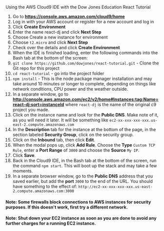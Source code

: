 Using the AWS Cloud9 IDE with the Dow Jones Education React Tutorial

1) Go to **https://console.aws.amazon.com/cloud9/home**
1) Log in with your AWS account or register for a new account and log in
1) Click **Create Environment**
1) Enter the name react-dj and click **Next Step**
1) Choose Create a new instance for environment
1) Choose `t2.micro` and click **Next Step**
1) Check over the details and click **Create Environment**
1) When the IDE is finished loading, enter the following commands into the Bash tab at the bottom of the screen:
1) `git clone https://github.com/dowjones/react-tutorial.git` - Clone the Git repo for this project
1) `cd react-tutorial` - go into the project folder 
1) `npm install` - This is the node package manager installation and may take around 10 minutes or longer to complete, depending on things like network conditions, CPU power and the weather outside.
1) In a separate window, go to **http://console.aws.amazon.com/ec2/v2/home#Instances:tag:Name=react-dj;sort=instanceId** where `react-dj` is the name of the original c9 project you made.
1) Click on the instance name and look for the **Public DNS**. Make note of it, as you will need it later. It will be something like `ec2-xx-xxx-xxx-xxx.us-east-2.compute.amazonaws.com`
1) In the **Description** tab for the instance at the bottom of the page, in the section labeled **Security Group**, click on the security group.
1) Click on the **Inbound** tab, then click **Edit**.
1) When the modal pops up, click **Add Rule**. Choose the **Type** `Custom TCP Rule`, enter a **Port Range** of `3000` and choose the **Source** `My IP`.
1) Click **Save**.
1) Back in the Cloud9 IDE, in the Bash tab at the bottom of the screen, run the command
`npm start`. This will boot up the stack and may take a few moments.
1) In a separate browser window, go to the **Public DNS** address that you saved earlier, but add the **port** `3000` to the end of the URL. You should have something to the effect of: `http://ec2-xx-xxx-xxx-xxx.us-east-2.compute.amazonaws.com:3000`

#### Note: Some firewalls block connections to AWS instances for security purposes. If this doesn't work, first try a different network.
#### Note: Shut down your EC2 instance as soon as you are done to avoid any further charges for a running EC2 instance.

